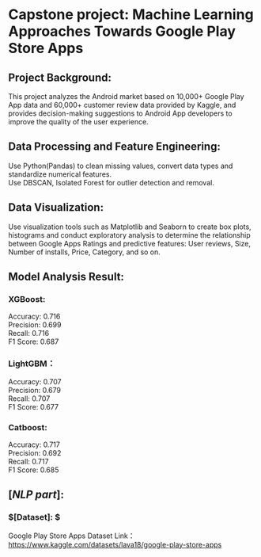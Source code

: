 # Capstone project: Machine Learning Approaches Towards Google Play Store Apps

## Project Background:

This project analyzes the Android market based on 10,000+ Google Play App data and 60,000+ customer review data provided by Kaggle, and provides decision-making suggestions to Android App developers to improve the quality of the user experience.

## Data Processing and Feature Engineering: 

Use Python(Pandas) to clean missing values, convert data types and standardize numerical features.  
Use DBSCAN, Isolated Forest for outlier detection and removal.

## Data Visualization: 
Use visualization tools such as Matplotlib and Seaborn to create box plots, histograms and conduct exploratory analysis to determine the relationship between Google Apps Ratings and predictive features: User reviews, Size, Number of installs, Price, Category, and so on.

## Model Analysis Result:  

### XGBoost:   
Accuracy: 0.716  
Precision: 0.699  
Recall: 0.716  
F1 Score: 0.687   

### LightGBM：   
Accuracy: 0.707  
Precision: 0.679  
Recall: 0.707  
F1 Score: 0.677  

### Catboost:   
Accuracy: 0.717  
Precision: 0.692  
Recall: 0.717  
F1 Score: 0.685  

## $[NLP$ $part]:$   

### $[Dataset]: $ 
Google Play Store Apps Dataset
Link：https://www.kaggle.com/datasets/lava18/google-play-store-apps
